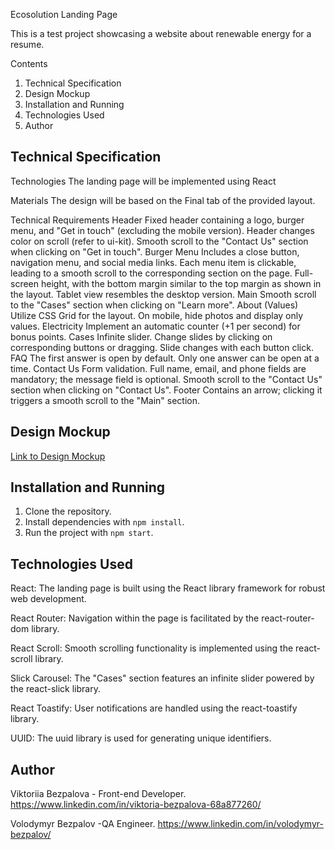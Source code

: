 Ecosolution Landing Page

This is a test project showcasing a website about renewable energy for a resume.

Contents

1. Technical Specification
2. Design Mockup
3. Installation and Running
4. Technologies Used
5. Author

## Technical Specification

Technologies The landing page will be implemented using React

Materials The design will be based on the Final tab of the provided layout.

Technical Requirements Header Fixed header containing a logo, burger menu, and
"Get in touch" (excluding the mobile version). Header changes color on scroll
(refer to ui-kit). Smooth scroll to the "Contact Us" section when clicking on
"Get in touch". Burger Menu Includes a close button, navigation menu, and social
media links. Each menu item is clickable, leading to a smooth scroll to the
corresponding section on the page. Full-screen height, with the bottom margin
similar to the top margin as shown in the layout. Tablet view resembles the
desktop version. Main Smooth scroll to the "Cases" section when clicking on
"Learn more". About (Values) Utilize CSS Grid for the layout. On mobile, hide
photos and display only values. Electricity Implement an automatic counter (+1
per second) for bonus points. Cases Infinite slider. Change slides by clicking
on corresponding buttons or dragging. Slide changes with each button click. FAQ
The first answer is open by default. Only one answer can be open at a time.
Contact Us Form validation. Full name, email, and phone fields are mandatory;
the message field is optional. Smooth scroll to the "Contact Us" section when
clicking on "Contact Us". Footer Contains an arrow; clicking it triggers a
smooth scroll to the "Main" section.

## Design Mockup

[Link to Design Mockup](<https://www.figma.com/file/5MEGkkj2DR0zgkASrTsx2x/Ecosolution-(Copy)?type=design&node-id=145-1533&mode=design>)

## Installation and Running

1. Clone the repository.
2. Install dependencies with `npm install`.
3. Run the project with `npm start`.

## Technologies Used

React: The landing page is built using the React library framework for robust
web development.

React Router: Navigation within the page is facilitated by the react-router-dom
library.

React Scroll: Smooth scrolling functionality is implemented using the
react-scroll library.

Slick Carousel: The "Cases" section features an infinite slider powered by the
react-slick library.

React Toastify: User notifications are handled using the react-toastify library.

UUID: The uuid library is used for generating unique identifiers.

## Author

Viktoriia Bezpalova - Front-end Developer.
https://www.linkedin.com/in/viktoria-bezpalova-68a877260/

Volodymyr Bezpalov -QA Engineer. https://www.linkedin.com/in/volodymyr-bezpalov/
